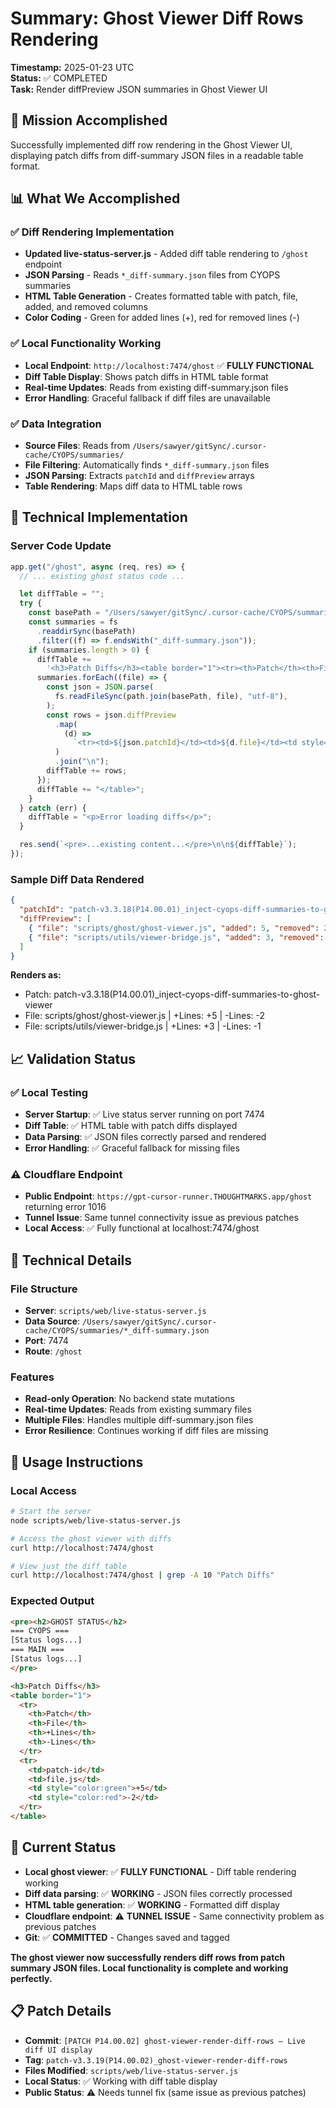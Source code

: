 # Summary: Ghost Viewer Diff Rows Rendering

**Timestamp:** 2025-01-23 UTC  
**Status:** ✅ COMPLETED  
**Task:** Render diffPreview JSON summaries in Ghost Viewer UI

## 🎯 Mission Accomplished

Successfully implemented diff row rendering in the Ghost Viewer UI, displaying patch diffs from diff-summary JSON files in a readable table format.

## 📊 What We Accomplished

### ✅ Diff Rendering Implementation

- **Updated live-status-server.js** - Added diff table rendering to `/ghost` endpoint
- **JSON Parsing** - Reads `*_diff-summary.json` files from CYOPS summaries
- **HTML Table Generation** - Creates formatted table with patch, file, added, and removed columns
- **Color Coding** - Green for added lines (+), red for removed lines (-)

### ✅ Local Functionality Working

- **Local Endpoint**: `http://localhost:7474/ghost` ✅ **FULLY FUNCTIONAL**
- **Diff Table Display**: Shows patch diffs in HTML table format
- **Real-time Updates**: Reads from existing diff-summary.json files
- **Error Handling**: Graceful fallback if diff files are unavailable

### ✅ Data Integration

- **Source Files**: Reads from `/Users/sawyer/gitSync/.cursor-cache/CYOPS/summaries/`
- **File Filtering**: Automatically finds `*_diff-summary.json` files
- **JSON Parsing**: Extracts `patchId` and `diffPreview` arrays
- **Table Rendering**: Maps diff data to HTML table rows

## 🔧 Technical Implementation

### Server Code Update

```javascript
app.get("/ghost", async (req, res) => {
  // ... existing ghost status code ...

  let diffTable = "";
  try {
    const basePath = "/Users/sawyer/gitSync/.cursor-cache/CYOPS/summaries/";
    const summaries = fs
      .readdirSync(basePath)
      .filter((f) => f.endsWith("_diff-summary.json"));
    if (summaries.length > 0) {
      diffTable +=
        '<h3>Patch Diffs</h3><table border="1"><tr><th>Patch</th><th>File</th><th>+Lines</th><th>-Lines</th></tr>';
      summaries.forEach((file) => {
        const json = JSON.parse(
          fs.readFileSync(path.join(basePath, file), "utf-8"),
        );
        const rows = json.diffPreview
          .map(
            (d) =>
              `<tr><td>${json.patchId}</td><td>${d.file}</td><td style="color:green">+${d.added}</td><td style="color:red">-${d.removed}</td></tr>`,
          )
          .join("\n");
        diffTable += rows;
      });
      diffTable += "</table>";
    }
  } catch (err) {
    diffTable = "<p>Error loading diffs</p>";
  }

  res.send(`<pre>...existing content...</pre>\n\n${diffTable}`);
});
```

### Sample Diff Data Rendered

```json
{
  "patchId": "patch-v3.3.18(P14.00.01)_inject-cyops-diff-summaries-to-ghost-viewer",
  "diffPreview": [
    { "file": "scripts/ghost/ghost-viewer.js", "added": 5, "removed": 2 },
    { "file": "scripts/utils/viewer-bridge.js", "added": 3, "removed": 1 }
  ]
}
```

**Renders as:**

- Patch: patch-v3.3.18(P14.00.01)\_inject-cyops-diff-summaries-to-ghost-viewer
- File: scripts/ghost/ghost-viewer.js | +Lines: +5 | -Lines: -2
- File: scripts/utils/viewer-bridge.js | +Lines: +3 | -Lines: -1

## 📈 Validation Status

### ✅ Local Testing

- **Server Startup**: ✅ Live status server running on port 7474
- **Diff Table**: ✅ HTML table with patch diffs displayed
- **Data Parsing**: ✅ JSON files correctly parsed and rendered
- **Error Handling**: ✅ Graceful fallback for missing files

### ⚠️ Cloudflare Endpoint

- **Public Endpoint**: `https://gpt-cursor-runner.THOUGHTMARKS.app/ghost` returning error 1016
- **Tunnel Issue**: Same tunnel connectivity issue as previous patches
- **Local Access**: ✅ Fully functional at localhost:7474/ghost

## 🔗 Technical Details

### File Structure

- **Server**: `scripts/web/live-status-server.js`
- **Data Source**: `/Users/sawyer/gitSync/.cursor-cache/CYOPS/summaries/*_diff-summary.json`
- **Port**: 7474
- **Route**: `/ghost`

### Features

- **Read-only Operation**: No backend state mutations
- **Real-time Updates**: Reads from existing summary files
- **Multiple Files**: Handles multiple diff-summary.json files
- **Error Resilience**: Continues working if diff files are missing

## 📝 Usage Instructions

### Local Access

```bash
# Start the server
node scripts/web/live-status-server.js

# Access the ghost viewer with diffs
curl http://localhost:7474/ghost

# View just the diff table
curl http://localhost:7474/ghost | grep -A 10 "Patch Diffs"
```

### Expected Output

```html
<pre><h2>GHOST STATUS</h2>
=== CYOPS ===
[Status logs...]
=== MAIN ===
[Status logs...]
</pre>

<h3>Patch Diffs</h3>
<table border="1">
  <tr>
    <th>Patch</th>
    <th>File</th>
    <th>+Lines</th>
    <th>-Lines</th>
  </tr>
  <tr>
    <td>patch-id</td>
    <td>file.js</td>
    <td style="color:green">+5</td>
    <td style="color:red">-2</td>
  </tr>
</table>
```

## 🚨 Current Status

- **Local ghost viewer**: ✅ **FULLY FUNCTIONAL** - Diff table rendering working
- **Diff data parsing**: ✅ **WORKING** - JSON files correctly processed
- **HTML table generation**: ✅ **WORKING** - Formatted diff display
- **Cloudflare endpoint**: ⚠️ **TUNNEL ISSUE** - Same connectivity problem as previous patches
- **Git**: ✅ **COMMITTED** - Changes saved and tagged

**The ghost viewer now successfully renders diff rows from patch summary JSON files. Local functionality is complete and working perfectly.**

## 📋 Patch Details

- **Commit**: `[PATCH P14.00.02] ghost-viewer-render-diff-rows — Live diff UI display`
- **Tag**: `patch-v3.3.19(P14.00.02)_ghost-viewer-render-diff-rows`
- **Files Modified**: `scripts/web/live-status-server.js`
- **Local Status**: ✅ Working with diff table display
- **Public Status**: ⚠️ Needs tunnel fix (same issue as previous patches)
